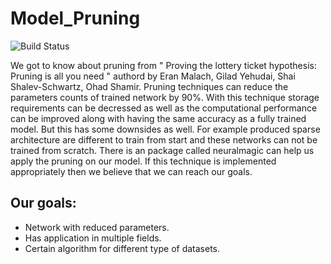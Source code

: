 # Model_Pruning
![Build Status](https://travis-ci.org/joemccann/dillinger.svg?branch=master)

We got to know about pruning from " Proving the lottery ticket hypothesis: Pruning is all you need " authord by Eran Malach, Gilad Yehudai, Shai Shalev-Schwartz, Ohad Shamir. Pruning techniques can reduce the parameters counts of trained network by 90%. With this technique storage requirements can be decressed as well as the computational performance can be improved along with having the same accuracy as a fully trained model. But this has some downsides as well. For example produced sparse architecture are different to train from start and these networks can not be trained from scratch. There is an package called neuralmagic can help us apply the pruning on our model. If this technique is implemented appropriately then we believe that we can reach our goals.

## Our goals:
* Network with reduced parameters.
* Has application in multiple fields.
* Certain algorithm for different type of datasets.



[//]: # (These are reference links used in the body of this note and get stripped out when the markdown processor does its job. There is no need to format nicely because it shouldn't be seen. Thanks SO - http://stackoverflow.com/questions/4823468/store-comments-in-markdown-syntax)

   [dill]: <https://github.com/joemccann/dillinger>
   [git-repo-url]: <https://github.com/joemccann/dillinger.git>
   [john gruber]: <http://daringfireball.net>
   [df1]: <http://daringfireball.net/projects/markdown/>
   [markdown-it]: <https://github.com/markdown-it/markdown-it>
   [Ace Editor]: <http://ace.ajax.org>
   [node.js]: <http://nodejs.org>
   [Twitter Bootstrap]: <http://twitter.github.com/bootstrap/>
   [jQuery]: <http://jquery.com>
   [@tjholowaychuk]: <http://twitter.com/tjholowaychuk>
   [express]: <http://expressjs.com>
   [AngularJS]: <http://angularjs.org>
   [Gulp]: <http://gulpjs.com>

   [PlDb]: <https://github.com/joemccann/dillinger/tree/master/plugins/dropbox/README.md>
   [PlGh]: <https://github.com/joemccann/dillinger/tree/master/plugins/github/README.md>
   [PlGd]: <https://github.com/joemccann/dillinger/tree/master/plugins/googledrive/README.md>
   [PlOd]: <https://github.com/joemccann/dillinger/tree/master/plugins/onedrive/README.md>
   [PlMe]: <https://github.com/joemccann/dillinger/tree/master/plugins/medium/README.md>
   [PlGa]: <https://github.com/RahulHP/dillinger/blob/master/plugins/googleanalytics/README.md>
